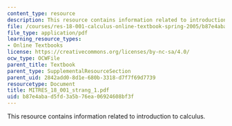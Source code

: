 ```yaml
---
content_type: resource
description: This resource contains information related to introduction to calculus.
file: /courses/res-18-001-calculus-online-textbook-spring-2005/b87e4abad5fd3a5b76ea06924608bf3f_MITRES_18_001_strang_1.pdf
file_type: application/pdf
learning_resource_types:
- Online Textbooks
license: https://creativecommons.org/licenses/by-nc-sa/4.0/
ocw_type: OCWFile
parent_title: Textbook
parent_type: SupplementalResourceSection
parent_uid: 2842add0-8d1e-680b-3318-d7f7f69d7739
resourcetype: Document
title: MITRES_18_001_strang_1.pdf
uid: b87e4aba-d5fd-3a5b-76ea-06924608bf3f
---
```

This resource contains information related to introduction to calculus.